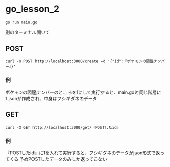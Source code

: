 # go_lesson_2

```
go run main.go
```

別のターミナル開いて

## POST
```
curl -X POST http://localhost:3000/create -d '{"id":『ポケモンの図鑑ナンバー』}'
```
### 例
ポケモンの図鑑ナンバーのところを1にして実行すると、main.goと同じ階層に1.jsonが作成され、中身はフシギダネのデータ


## GET
```
curl -X GET http://localhost:3000/get/『POSTしたid』
```
### 例
『POSTしたid』に1を入れて実行すると、フシギダネのデータがjson形式で返ってくる
予めPOSTしたデータのみしか返ってこない
